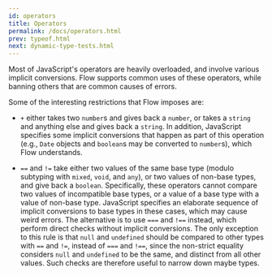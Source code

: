 ```yaml
---
id: operators
title: Operators
permalink: /docs/operators.html
prev: typeof.html
next: dynamic-type-tests.html
---
```


Most of JavaScript's operators are heavily overloaded, and involve various 
implicit conversions. Flow supports common uses of these operators, while 
banning others that are common causes of errors.

Some of the interesting restrictions that Flow imposes are:

- `+` either takes two `number`s and gives back a `number`, or takes a `string`
  and anything else and gives back a `string`. In addition, JavaScript specifies 
some implicit conversions that happen as part of this operation (e.g., `Date` objects and 
  `boolean`s may be converted to `number`s), which Flow understands.

- `==` and `!=` take either two values of the same base type (modulo subtyping 
with `mixed`, `void`, and `any`), or two values of non-base types, and give 
back a `boolean`. Specifically, these operators cannot compare two values of 
incompatible base types, or a value of a base type with a value of non-base 
type. JavaScript specifies an elaborate sequence of implicit conversions to 
base types in these cases, which may cause weird errors. The alternative is to 
use `===` and `!==` instead, which perform direct checks without implicit 
conversions. The only exception to this rule is that `null` and `undefined`
should be compared to other types with `==` and `!=`, instead of `===` and `!==`,
since the non-strict equality considers `null` and `undefined` to be the same,
and distinct from all other values. Such checks are therefore useful to 
narrow down maybe types.
